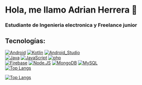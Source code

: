 # Hola, me llamo Adrian Herrera 👋
### Estudiante de Ingenieria electronica y Freelance junior
## Tecnologías:
[![Android](https://img.shields.io/badge/Android-3DDC84?style=flat-square&logo=android&logoColor=white&labelColor=101010)]()
[![Kotlin](https://img.shields.io/badge/Kotlin-0095D5?style=flat-square&logo=kotlin&logoColor=white&labelColor=101010)]()
[![Android_Studio](https://img.shields.io/badge/Android_Studio-3DDC84?style=flat-square&logo=android-studio&logoColor=white&labelColor=101010)]()
</br>
[![Java](https://img.shields.io/badge/Java-007396?style=flat-square&logo=java&logoColor=white&labelColor=101010)]()
[![JavaScript](https://img.shields.io/badge/JavaScript-F7DF1E?style=flat-square&logo=javascript&logoColor=white&labelColor=101010)]()
[![php](https://img.shields.io/badge/JavaScript-F7DF1E?style=flat-square&logo=php&logoColor=white&labelColor=101010)]()
</br>
[![Firebase](https://img.shields.io/badge/Firebase-FFCA28?style=flat-square&logo=firebase&logoColor=white&labelColor=101010)]()
[![Node.JS](https://img.shields.io/badge/Node.JS-339933?style=flat-square&logo=node.js&logoColor=white&labelColor=101010)]()
[![MongoDB](https://img.shields.io/badge/MongoDB-47A248?style=flat-square&logo=mongodb&logoColor=white&labelColor=101010)]()
[![MySQL](https://img.shields.io/badge/MySQL-4479A1?style=flat-square&logo=mysql&logoColor=white&labelColor=101010)]()
</br>
[![Top Langs](https://github-readme-stats.vercel.app/api/top-langs/?username=adrian-REH&layout=compact)](https://github.com/anuraghazra/github-readme-stats)

[![Top Langs](https://github-readme-stats.vercel.app/api/top-langs/?username=anuraghazra)](https://github.com/anuraghazra/github-readme-stats)
